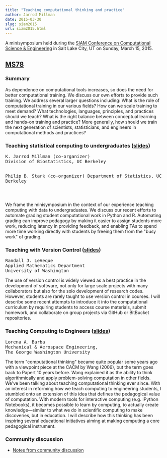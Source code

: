 ```yaml
---
title: "Teaching computational thinking and practice"
author: Jarrod Millman
date: 2015-03-30
slug: siam2015
url: siam2015.html
---
```


A minisymposium held during the [SIAM Conference on Computational Science &
Engineering](http://www.siam.org/meetings/cse15) in Salt Lake City, UT on
Sunday, March 15, 2015.

## [MS78](http://meetings.siam.org/sess/dsp_programsess.cfm?SESSIONCODE=20332)

### Summary

As dependence on computational tools increases, so does the need for better
computational training.
We discuss our own efforts to provide such training.
We address several larger questions including:
What is the role of computational training in our various fields?
How can we scale training to meet demand?
What technologies, languages, principles, and practices should we teach?
What is the right balance between conceptual learning and hands-on training and practice?
More generally, how should we train the next generation of
scientists, statisticians, and engineers in computational methods and
practices?

### Teaching statistical computing to undergraduates ([slides](/talks/siam2015/ms78/cse-mar152015-millman.pdf))

<div class="highlight"><pre>
K. Jarrod Millman (co-organizer)
Division of Biostatistics, UC Berkeley

Philip B. Stark (co-organizer)
Department of Statistics, UC Berkeley

</pre></div>

We frame the minisymposium in the context of our
experience teaching computing with data to undergraduates.
We discuss our recent efforts to automate grading student computational
work in Python and R.
Automating grading can improve pedagogy by
making it easier to assign students more work,
reducing latency in providing feedback,
and enabling TAs to spend more time working directly with students
by freeing them from the "busy work" of grading.

### Teaching with Version Control ([slides](/talks/siam2015/ms78/cse-mar152015-leveque.pdf))

<div class="highlight"><pre>
Randall J. LeVeque
Applied Mathematics Department
University of Washington
</pre></div>

The use of version control is widely viewed as a best practice in
the development of software, not only for large scale projects with
many collaborators but also for the solo development of research
codes. However, students are rarely taught to use version control
in courses. I will describe some recent attempts to introduce it
into the computational curriculum by requiring students to access
course materials, submit homework, and collaborate on group projects
via GitHub or BitBucket repositories.

### Teaching Computing to Engineers ([slides](http://dx.doi.org/10.6084/m9.figshare.1363841))

<div class="highlight"><pre>
Lorena A. Barba
Mechanical & Aerospace Engineering,
The George Washington University
</pre></div>

The term "computational thinking" became quite popular some years ago with a
viewpoint piece at the CACM by Wang (2006), but the term goes back to Papert 10
years before. Wang explained it as the ability to think algorithmically and
apply problem-solving computation in other fields. We've been talking about
teaching computational thinking ever since. With an interest in reforming how
we teach computing to engineering students, I stumbled onto an extension of
this idea that defines the pedagogical value of computation. With modern tools
for interactive computing (e.g. IPython Notebooks), it becomes possible to
learn by computing, to actually create knowledge&mdash;similar to what we do in
scientific computing to make discoveries, but in education. I will describe how
this thinking has been inspiring several educational initiatives aiming at
making computing a core pedagogical instrument.

### Community discussion

- [Notes from community discussion](https://github.com/jarrodmillman/cse2015/wiki)
